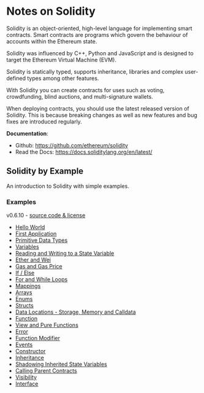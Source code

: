 # Notes on Solidity  
Solidity is an object-oriented, high-level language for implementing smart contracts. Smart contracts are programs which govern the behaviour of accounts within the Ethereum state.  

Solidity was influenced by C++, Python and JavaScript and is designed to target the Ethereum Virtual Machine (EVM).  

Solidity is statically typed, supports inheritance, libraries and complex user-defined types among other features.  

With Solidity you can create contracts for uses such as voting, crowdfunding, blind auctions, and multi-signature wallets.  

When deploying contracts, you should use the latest released version of Solidity. This is because breaking changes as well as new features and bug fixes are introduced regularly.  

**Documentation**:  
* Github: https://github.com/ethereum/solidity
* Read the Docs: https://docs.soliditylang.org/en/latest/


## Solidity by Example  
An introduction to Solidity with simple examples.  

### Examples
v0.6.10 - [source code & license](https://github.com/solidity-by-example/solidity-by-example.github.io)  
* [Hello World](./src/0.6/00_hello-world)  
* [First Application](./src/0.6/01_first-app)
* [Primitive Data Types](./src/0.6/02_primitives)
* [Variables](./src/0.6/03_variables)
* [Reading and Writing to a State Variable](./src/0.6/04_state-variables)
* [Ether and Wei](./src/0.6/05_ether-units)
* [Gas and Gas Price](./src/0.6/06_gas)
* [If / Else](./src/0.6/07_if-else)
* [For and While Loops](./src/0.6/08_loops)
* [Mappings](./src/0.6/09_mapping)
* [Arrays](./src/0.6/10_array)
* [Enums](./src/0.6/11_enum)
* [Structs](./src/0.6/12_structs)
* [Data Locations - Storage, Memory and Calldata](./src/0.6/13_data-locations)
* [Function](./src/0.6/14_function)
* [View and Pure Functions](./src/0.6/15_view-and-pure-functions)
* [Error](./src/0.6/16_error)
* [Function Modifier](./src/0.6/17_function-modifier)
* [Events](./src/0.6/18_events)
* [Constructor](./src/0.6/19_constructor)
* [Inheritance](./src/0.6/20_inheritance)
* [Shadowing Inherited State Variables](./src/0.6/21_shadowing-inherited-state-variables)
* [Calling Parent Contracts](./src/0.6/22_super)
* [Visibility](./src/0.6/23_visibility)
* [Interface](./src/0.6/24_interface)